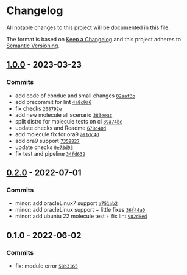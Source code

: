 # Changelog

All notable changes to this project will be documented in this file.

The format is based on [Keep a Changelog](https://keepachangelog.com/en/1.0.0/)
and this project adheres to [Semantic Versioning](https://semver.org/spec/v2.0.0.html).

## [1.0.0](https://github.com/lotusnoir/ansible-system_local_users/compare/0.2.0...1.0.0) - 2023-03-23

### Commits

- add code of conduc and small changes [`02aaf3b`](https://github.com/lotusnoir/ansible-system_local_users/commit/02aaf3b72c60f0ac8cf0a70c6c98f1bdcb788234)
- add precommit for lint [`4a8c9a6`](https://github.com/lotusnoir/ansible-system_local_users/commit/4a8c9a6859ec40e8d5e076c25247281a28be0839)
- fix checks [`208792e`](https://github.com/lotusnoir/ansible-system_local_users/commit/208792ebb9fc1a878f5c6634ae538f6f5d294a4a)
- add new molecule all scenario [`383eeac`](https://github.com/lotusnoir/ansible-system_local_users/commit/383eeac2c02f7f5f09b8e64f86de3d8f92878d11)
- split distro for molecule tests on ci [`89a74bc`](https://github.com/lotusnoir/ansible-system_local_users/commit/89a74bcb6779a3f8477d7681911d8ea4a1c758ed)
- update checks and Readme [`678d40d`](https://github.com/lotusnoir/ansible-system_local_users/commit/678d40d990197a78023c3cd941875fbd2a702331)
- add molecule fix for ora9 [`a91dc4d`](https://github.com/lotusnoir/ansible-system_local_users/commit/a91dc4dbb55bcc2ed215503c12d199b1e62a8d44)
- add ora9 support [`7358827`](https://github.com/lotusnoir/ansible-system_local_users/commit/7358827b7eda16a3be949e4fa30e7e25422512fb)
- update checks [`0e73d93`](https://github.com/lotusnoir/ansible-system_local_users/commit/0e73d931d3b6ce698be3505784b94d917bc2ade8)
- fix test and pipeline [`34fd632`](https://github.com/lotusnoir/ansible-system_local_users/commit/34fd632512bf1df2d6d31582f44166e8cbf335be)

## [0.2.0](https://github.com/lotusnoir/ansible-system_local_users/compare/0.1.0...0.2.0) - 2022-07-01

### Commits

- minor: add oracleLinux7 support [`a751ab2`](https://github.com/lotusnoir/ansible-system_local_users/commit/a751ab254c205c73feb13f444e80b484649aa73f)
- minor: add oracleLinux support + little fixes [`36f44a0`](https://github.com/lotusnoir/ansible-system_local_users/commit/36f44a025121ddf54209ab143aa85870161c1f45)
- minor: add ubuntu 22 molecule test + fix lint [`982d6ed`](https://github.com/lotusnoir/ansible-system_local_users/commit/982d6ed910fcf045afaa479a9b25fc6d8449e51b)

## 0.1.0 - 2022-06-02

### Commits

- fix: module error [`58b3165`](https://github.com/lotusnoir/ansible-system_local_users/commit/58b3165dc2a063fc3545cf61a5643f3630253774)
